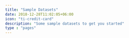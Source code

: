 ```yaml
---
title: "Sample Datasets"
date: 2018-12-28T11:02:05+06:00
icon: "ti-credit-card"
description: "Some sample datasets to get you started"
type : "pages"
---
```

